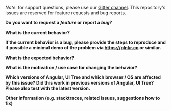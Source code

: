_Note_: for support questions, please use our [Gitter channel](https://gitter.im/angular-ui-tree/angular-ui-tree). This repository's issues are reserved for feature requests and bug reports.

**Do you want to request a _feature_ or report a _bug_?**

**What is the current behavior?**

**If the current behavior is a bug, please provide the steps to reproduce and if possible a minimal demo of the problem via https://plnkr.co or similar.**

**What is the expected behavior?**

**What is the motivation / use case for changing the behavior?**

**Which versions of Angular, UI Tree and which browser / OS are affected by this issue? Did this work in previous versions of Angular, UI Tree? Please also test with the latest version.**

**Other information (e.g. stacktraces, related issues, suggestions how to fix)**
